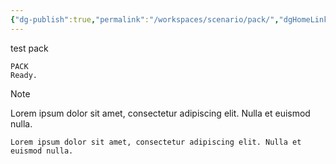 ```yaml
---
{"dg-publish":true,"permalink":"/workspaces/scenario/pack/","dgHomeLink":false,"dgPassFrontmatter":false}
---
```



test pack

```fountain
PACK
Ready.
```

>[!NOTE]
Lorem ipsum dolor sit amet, consectetur adipiscing elit. Nulla et euismod nulla.

```ad-note
Lorem ipsum dolor sit amet, consectetur adipiscing elit. Nulla et euismod nulla.
```